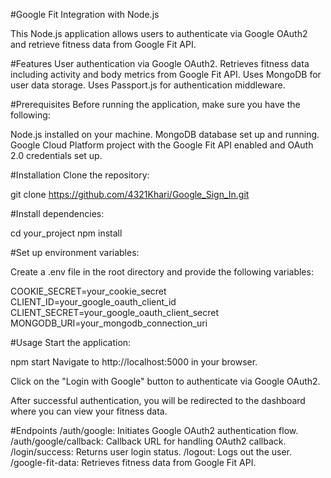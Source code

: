 
#Google Fit Integration with Node.js

This Node.js application allows users to authenticate via Google OAuth2 and retrieve fitness data from Google Fit API.

#Features
User authentication via Google OAuth2.
Retrieves fitness data including activity and body metrics from Google Fit API.
Uses MongoDB for user data storage.
Uses Passport.js for authentication middleware.


#Prerequisites
Before running the application, make sure you have the following:

Node.js installed on your machine.
MongoDB database set up and running.
Google Cloud Platform project with the Google Fit API enabled and OAuth 2.0 credentials set up.

#Installation
Clone the repository:

git clone https://github.com/4321Khari/Google_Sign_In.git

#Install dependencies:

cd your_project
npm install

#Set up environment variables:

Create a .env file in the root directory and provide the following variables:


COOKIE_SECRET=your_cookie_secret
CLIENT_ID=your_google_oauth_client_id
CLIENT_SECRET=your_google_oauth_client_secret
MONGODB_URI=your_mongodb_connection_uri

#Usage
Start the application:

npm start
Navigate to http://localhost:5000 in your browser.

Click on the "Login with Google" button to authenticate via Google OAuth2.

After successful authentication, you will be redirected to the dashboard where you can view your fitness data.

#Endpoints
/auth/google: Initiates Google OAuth2 authentication flow.
/auth/google/callback: Callback URL for handling OAuth2 callback.
/login/success: Returns user login status.
/logout: Logs out the user.
/google-fit-data: Retrieves fitness data from Google Fit API.
